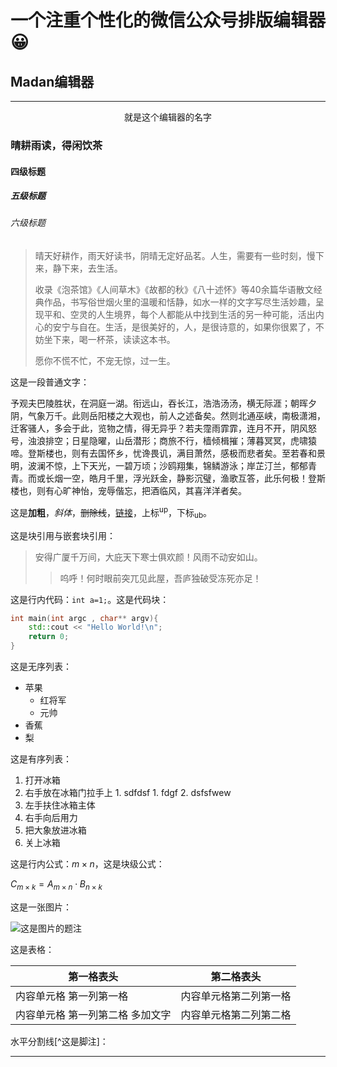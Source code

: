 # 一个注重个性化的微信公众号排版编辑器😀

## Madan编辑器

---

<center>就是这个编辑器的名字</center>

### 晴耕雨读，得闲饮茶

#### 四级标题

##### 五级标题

###### 六级标题

> 晴天好耕作，雨天好读书，阴晴无定好品茗。人生，需要有一些时刻，慢下来，静下来，去生活。
>
> 收录《泡茶馆》《人间草木》《故都的秋》《八十述怀》等40余篇华语散文经典作品，书写俗世烟火里的温暖和恬静，如水一样的文字写尽生活妙趣，呈现平和、空灵的人生境界，每个人都能从中找到生活的另一种可能，活出内心的安宁与自在。生活，是很美好的，人，是很诗意的，如果你很累了，不妨坐下来，喝一杯茶，读读这本书。
>
> 愿你不慌不忙，不宠无惊，过一生。

这是一段普通文字：

予观夫巴陵胜状，在洞庭一湖。衔远山，吞长江，浩浩汤汤，横无际涯；朝晖夕阴，气象万千。此则岳阳楼之大观也，前人之述备矣。然则北通巫峡，南极潇湘，迁客骚人，多会于此，览物之情，得无异乎？若夫霪雨霏霏，连月不开，阴风怒号，浊浪排空；日星隐曜，山岳潜形；商旅不行，樯倾楫摧；薄暮冥冥，虎啸猿啼。登斯楼也，则有去国怀乡，忧谗畏讥，满目萧然，感极而悲者矣。至若春和景明，波澜不惊，上下天光，一碧万顷；沙鸥翔集，锦鳞游泳；岸芷汀兰，郁郁青青。而或长烟一空，皓月千里，浮光跃金，静影沉璧，渔歌互答，此乐何极！登斯楼也，则有心旷神怡，宠辱偕忘，把酒临风，其喜洋洋者矣。

这是**加粗**，*斜体*，~~删除线~~，[链接](https://blog.imalan.cn)，上标<sup>up</sup>，下标<sub>ub</sub>。

这是块引用与嵌套块引用：

> 安得广厦千万间，大庇天下寒士俱欢颜！风雨不动安如山。
> > 呜呼！何时眼前突兀见此屋，吾庐独破受冻死亦足！

这是行内代码：`int a=1;`。这是代码块：

```c++
int main(int argc , char** argv){
    std::cout << "Hello World!\n";
    return 0;
}
```

这是无序列表：

* 苹果
  * 红将军
  * 元帅
* 香蕉
* 梨

这是有序列表：

1. 打开冰箱
  1. 右手放在冰箱门拉手上
    1. sdfdsf
    1. fdgf
    2. dsfsfwew
  2. 左手扶住冰箱主体
  3. 右手向后用力
2. 把大象放进冰箱
3. 关上冰箱

这是行内公式：$m\times n$，这是块级公式：

$C_{m\times k}=A_{m\times n}\cdot B_{n\times k}$

这是一张图片：

![这是图片的题注](https://picsum.photos/640
)

这是表格：

第一格表头 | 第二格表头
--------- | -------------
内容单元格 第一列第一格 | 内容单元格第二列第一格
内容单元格 第一列第二格 多加文字 | 内容单元格第二列第二格

水平分割线[^这是脚注]：

------
